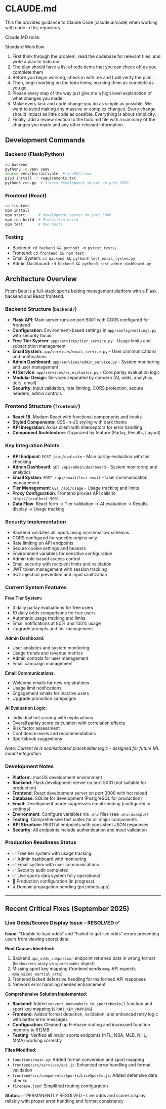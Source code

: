 # CLAUDE.md

This file provides guidance to Claude Code (claude.ai/code) when working with code in this repository.

Claude.MD rules:

Standard Workflow
1. First think through the problem, read the codebase for relevant files, and write a plan to todo.md.
2. The plan should have a list of todo items that you can check off as you complete them
3. Before you begin working, check in with me and I will verify the plan.
4. Then, begin working on the todo items, marking them as complete as you go.
5. Please every step of the way just give me a high level explanation of what changes you made
6. Make every task and code change you do as simple as possible. We want to avoid making any massive or complex changes. Every change should impact as little code as possible. Everything is about simplicity.
7. Finally, add a review section to the todo.md file with a summary of the changes you made and any other relevant information.

## Development Commands

### Backend (Flask/Python)
```bash
cd backend
python3 -m venv venv
source venv/bin/activate  # macOS/Linux
pip3 install -r requirements.txt
python3 run.py  # Starts development server on port 5001
```

### Frontend (React)
```bash
cd frontend
npm install
npm start      # Development server on port 3000
npm run build  # Production build
npm test       # Run tests
```

### Testing
- Backend: `cd backend && python3 -m pytest tests/`
- Frontend: `cd frontend && npm test`
- Email System: `cd backend && python3 test_email_system.py`
- Admin Dashboard: `cd backend && python3 test_admin_dashboard.py`

## Architecture Overview

Prizm Bets is a full-stack sports betting management platform with a Flask backend and React frontend.

### Backend Structure (`backend/`)
- **Flask API**: Main server runs on port 5001 with CORS configured for frontend
- **Configuration**: Environment-based settings in `app/config/settings.py` with security focus
- **Free Tier System**: `app/services/tier_service.py` - Usage limits and subscription management
- **Email System**: `app/services/email_service.py` - User communications and notifications
- **Admin Dashboard**: `app/services/admin_service.py` - System monitoring and user management
- **AI Service**: `app/services/ai_evaluator.py` - Core parlay evaluation logic
- **Modular Design**: Services separated by concern (AI, odds, analytics, tiers, email)
- **Security**: Input validation, rate limiting, CORS protection, secure headers, admin controls

### Frontend Structure (`frontend/`)
- **React 18**: Modern React with functional components and hooks
- **Styled Components**: CSS-in-JS styling with dark theme
- **API Integration**: Axios client with interceptors for error handling
- **Component Architecture**: Organized by feature (Parlay, Results, Layout)

### Key Integration Points
- **API Endpoint**: `POST /api/evaluate` - Main parlay evaluation with tier checking
- **Admin Dashboard**: `GET /api/admin/dashboard` - System monitoring and analytics  
- **Email System**: `POST /api/email/test-email` - User communication management
- **Tier Management**: `GET /api/usage` - Usage tracking and limits
- **Proxy Configuration**: Frontend proxies API calls to `http://localhost:5001`
- **Data Flow**: React form → Tier validation → AI evaluation → Results display → Usage tracking

### Security Implementation
- Backend validates all inputs using marshmallow schemas
- CORS configured for specific origins only
- Rate limiting on API endpoints
- Secure cookie settings and headers
- Environment variables for sensitive configuration
- Admin role-based access control
- Email security with recipient limits and validation
- JWT token management with session tracking
- SQL injection prevention and input sanitization

### Current System Features
**Free Tier System:**
- 3 daily parlay evaluations for free users
- 10 daily odds comparisons for free users
- Automatic usage tracking and limits
- Email notifications at 80% and 100% usage
- Upgrade prompts and tier management

**Admin Dashboard:**
- User analytics and system monitoring
- Usage trends and revenue metrics
- Admin controls for user management
- Email campaign management

**Email Communications:**
- Welcome emails for new registrations
- Usage limit notifications
- Engagement emails for inactive users
- Upgrade promotion campaigns

**AI Evaluation Logic:**
- Individual bet scoring with explanations
- Overall parlay score calculation with correlation effects
- Risk factor assessment
- Confidence levels and recommendations
- Sportsbook suggestions

*Note: Current AI is sophisticated placeholder logic - designed for future ML model integration*

### Development Notes
- **Platform**: macOS development environment
- **Backend**: Flask development server on port 5001 (not suitable for production)
- **Frontend**: React development server on port 3000 with hot reload
- **Database**: SQLite for development (PostgreSQL for production)
- **Email**: Development mode suppresses email sending (configured in settings)
- **Environment**: Configure variables via `.env` files (see `.env.example`)
- **Testing**: Comprehensive test suites for all major components
- **API Structure**: RESTful endpoints with consistent JSON responses
- **Security**: All endpoints include authentication and input validation

### Production Readiness Status
- ✅ Free tier system with usage tracking
- ✅ Admin dashboard with monitoring
- ✅ Email system with user communications  
- ✅ Security audit completed
- ✅ Live sports data system fully operational
- 🔄 Production configuration (in progress)
- ⏳ Domain propagation pending (prizmbets.app)

---

## Recent Critical Fixes (September 2025)

### Live Odds/Scores Display Issue - RESOLVED ✅
**Issue**: "Unable to load odds" and "Failed to get live odds" errors preventing users from viewing sports data.

**Root Causes Identified:**
1. Backend `api_odds_comparison` endpoint returned data in wrong format (`bookmakers` array vs `sportsbooks` object)
2. Missing sport key mapping (frontend sends `mma`, API expects `mma_mixed_martial_arts`)
3. Frontend lacked defensive handling for malformed API responses
4. Network error handling needed enhancement

**Comprehensive Solution Implemented:**
- **Backend**: Added `convert_bookmakers_to_sportsbooks()` function and sport key mapping (`SPORT_KEY_MAPPING`)
- **Frontend**: Added format detection, validation, and enhanced retry logic with better error messages
- **Configuration**: Cleaned up Firebase routing and increased function memory to 512MB
- **Testing**: Verified all major sports endpoints (NFL, NBA, MLB, NHL, MMA) working correctly

**Files Modified:**
- `functions/main.py`: Added format conversion and sport mapping
- `frontend/src/services/api.js`: Enhanced error handling and format validation
- `frontend/src/components/Sports/LiveSports.js`: Added defensive data checks
- `firebase.json`: Simplified routing configuration

**Status**: ✅ PERMANENTLY RESOLVED - Live odds and scores display reliably with proper error handling and format consistency